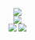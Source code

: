 <div align="center">
  <img src="https://user-images.githubusercontent.com/52296323/190552417-7e8a33f8-41ac-4095-aee7-f70b4e1400d0.png" />
</div>
<div align="center">
  <img src="https://user-images.githubusercontent.com/52296323/190330812-856c8e87-50f3-478b-9094-c3ed5de6823b.png" />
</div>
<div align="center">
  <img src="https://user-images.githubusercontent.com/52296323/190329987-88da1a60-8cf5-4877-b168-e5ffa8caf6a4.svg" />
  <img src="https://user-images.githubusercontent.com/52296323/190330003-77e5019a-7407-4114-a332-50f4f1b5fe6a.svg" />
</div>
